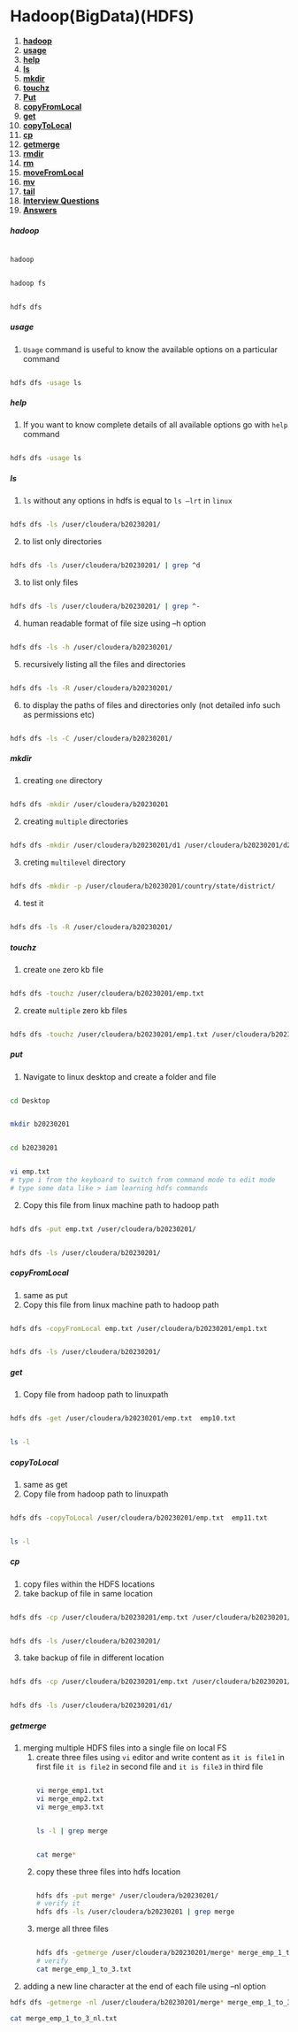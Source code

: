 # Hadoop(BigData)(HDFS)
1. **[hadoop](#hadoop)**<br>
2. **[usage](#usage)**<br>
3. **[help](#help)**<br>
4. **[ls](#ls)**<br>
4. **[mkdir](#mkdir)**<br>
5. **[touchz](#touchz)**<br>
6. **[Put](#Put)**<br>
7. **[copyFromLocal](#copyFromLocal)**<br>
8. **[get](#get)**<br>
9. **[copyToLocal](#copyToLocal)**<br>
10. **[cp](#cp)**<br>
11. **[getmerge](#getmerge)**<br>
12. **[rmdir](#rmdir)**<br>
13. **[rm](#rm)**<br>
14. **[moveFromLocal](#moveFromLocal)**<br>
15. **[mv](#mv)**<br>
16. **[tail](#tail)**<br>
17. **[Interview Questions](#Interview-Questions)**<br>
18. **[Answers](#Answers)**<br>




##### hadoop
``` sh

hadoop

```
``` sh

hadoop fs

```
``` sh

hdfs dfs

```
##### usage
1. `Usage` command is useful to know the available options on a particular command

``` sh

hdfs dfs -usage ls

```
##### help

1. If you want to know complete details of all available options go with `help` command

``` sh

hdfs dfs -usage ls

```
##### ls
1. `ls` without any options in hdfs is equal to `ls –lrt` in `linux`
```sh

hdfs dfs -ls /user/cloudera/b20230201/

```
2. to list only directories
```sh

hdfs dfs -ls /user/cloudera/b20230201/ | grep ^d

```
3. to list only files
```sh

hdfs dfs -ls /user/cloudera/b20230201/ | grep ^-

```
4. human readable format of file size using –h option
```sh

hdfs dfs -ls -h /user/cloudera/b20230201/

```
5. recursively listing all the files and directories
```sh

hdfs dfs -ls -R /user/cloudera/b20230201/

```
6. to display the paths of files and directories only (not detailed info such as permissions etc)
```sh

hdfs dfs -ls -C /user/cloudera/b20230201/

```

##### mkdir
1. creating `one` directory

``` sh

hdfs dfs -mkdir /user/cloudera/b20230201

```
2. creating `multiple` directories

``` sh

hdfs dfs -mkdir /user/cloudera/b20230201/d1 /user/cloudera/b20230201/d2

```
3. creting `multilevel` directory

``` sh

hdfs dfs -mkdir -p /user/cloudera/b20230201/country/state/district/

```
4. test it

``` sh

hdfs dfs -ls -R /user/cloudera/b20230201/

```
##### touchz

1. create `one` zero kb file
``` sh

hdfs dfs -touchz /user/cloudera/b20230201/emp.txt

```
2. create `multiple` zero kb files
``` sh

hdfs dfs -touchz /user/cloudera/b20230201/emp1.txt /user/cloudera/b20230201/emp2.txt

```
##### put

1. Navigate to linux desktop and create a folder and file
``` sh

cd Desktop

```
``` sh

mkdir b20230201

```
``` sh

cd b20230201

```
``` sh

vi emp.txt
# type i from the keyboard to switch from command mode to edit mode
# type some data like > iam learning hdfs commands
```
2. Copy this file from linux machine path to hadoop path
``` sh

hdfs dfs -put emp.txt /user/cloudera/b20230201/

```
``` sh

hdfs dfs -ls /user/cloudera/b20230201/

```
##### copyFromLocal

1. same as put
2. Copy this file from linux machine path to hadoop path
``` sh

hdfs dfs -copyFromLocal emp.txt /user/cloudera/b20230201/emp1.txt

```
``` sh

hdfs dfs -ls /user/cloudera/b20230201/

```

##### get

1. Copy file from hadoop path to linuxpath
``` sh

hdfs dfs -get /user/cloudera/b20230201/emp.txt  emp10.txt 

```
``` sh

ls -l

```
##### copyToLocal

1. same as get
2. Copy file from hadoop path to linuxpath
``` sh

hdfs dfs -copyToLocal /user/cloudera/b20230201/emp.txt  emp11.txt 

```
``` sh

ls -l

```
##### cp

1. copy files within the HDFS locations
2. take backup of file in same location
``` sh

hdfs dfs -cp /user/cloudera/b20230201/emp.txt /user/cloudera/b20230201/emp_bkp.txt

```
``` sh

hdfs dfs -ls /user/cloudera/b20230201/

```

3. take backup of file in different location
``` sh

hdfs dfs -cp /user/cloudera/b20230201/emp.txt /user/cloudera/b20230201/d1/emp_bkp.txt

```
``` sh

hdfs dfs -ls /user/cloudera/b20230201/d1/

```
##### getmerge

1. merging multiple HDFS files into a single file on local FS
    1. create three files using `vi` editor and write content as `it is file1`  in first file `it is file2` in second file and `it is file3` in third file
        ``` sh
        
        vi merge_emp1.txt
        vi merge_emp2.txt
        vi merge_emp3.txt
        
        ```
        ``` sh
        
        ls -l | grep merge
        
        ```
        ``` sh
        
        cat merge*
        
        ```
    2. copy these three files into hdfs location
        ``` sh
        
        hdfs dfs -put merge* /user/cloudera/b20230201/
        # verify it
        hdfs dfs -ls /user/cloudera/b20230201 | grep merge
        
        ```
    3. merge all three files
        ``` sh

        hdfs dfs -getmerge /user/cloudera/b20230201/merge* merge_emp_1_to_3.txt
        # verify
        cat merge_emp_1_to_3.txt
        

        ```
2. adding a new line character at the end of each file using –nl option
``` sh
hdfs dfs -getmerge -nl /user/cloudera/b20230201/merge* merge_emp_1_to_3_nl.txt
```
``` sh
cat merge_emp_1_to_3_nl.txt
```




